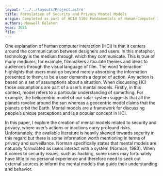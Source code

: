 ```yaml
---
layout: '../../layouts/Project.astro'
title: Formulation of Security and Privacy Mental Models
origin: Completed as part of HCIN 5100 Fundamentals of Human-Computer Interaction
authors: Maxwell Keleher
year: 2021
file: ''
---
```

One explanation of human computer interaction (HCI) is that it centers around the communication between designers and users. In this metaphor, technology is the medium through which they communicate. This is true of many mediums; for example, filmmakers articulate themes and ideas to audiences through the visual language of film. The word ‘interaction’ highlights that users must go beyond merely absorbing the information presented to them; to be a user demands a degree of action. Any action is based on a set of assumptions about a situation. When discussing HCI those assumptions are part of a user’s mental models. Firstly, in this context, model refers to a particular understanding of something. For example, the heliocentric model of our solar system suggests that all the planets revolve around the sun whereas a geocentric model claims that the planets orbit the Earth. Mental models are a framework for discussing people’s unique perceptions and is a popular concept in HCI. 

In this paper, I explore the creation of mental models related to security and privacy, where user’s actions or inactions carry profound risks. Unfortunately, the available literature is heavily skewed towards security in this regard but there is some information worth mentioning in terms of privacy and surveillance. Norman specifically states that mental models are naturally formulated as users interact with a system (Norman, 1983). When it comes to security issues, such as hacking, some users may fortunately have little to no personal experience and therefore need to seek out external sources to inform the mental models that guide their understanding and behavior. 